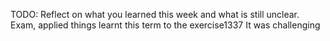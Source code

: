 TODO: Reflect on what you learned this week and what is still unclear.
Exam, applied things learnt this term to the exercise1337
It was challenging 
